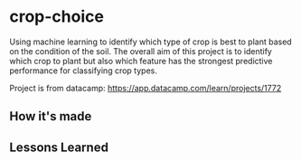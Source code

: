 # crop-choice
Using machine learning to identify which type of crop is best to plant based on the condition of the soil. The overall aim of this project is to identify which crop to plant but also which feature has the strongest predictive performance for classifying crop types. 

Project is from datacamp: https://app.datacamp.com/learn/projects/1772

## How it's made


## Lessons Learned
